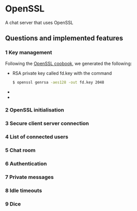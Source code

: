 # OpenSSL
A chat server that uses OpenSSL

## Questions and implemented features

### 1 Key management
Following the [OpenSSL coobook](https://www.feistyduck.com/library/openssl-cookbook/online/	), we generated the following:
* RSA private key called fd.key with the command
	```bash
	$ openssl genrsa -aes128 -out fd.key 2048
	```
* 
*

### 2 OpenSSL initialisation

### 3 Secure client server connection

### 4 List of connected users

### 5 Chat room

### 6 Authentication

### 7 Private messages

### 8 Idle timeouts

### 9 Dice
